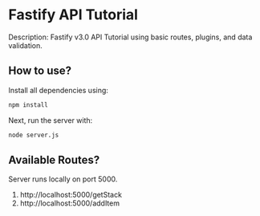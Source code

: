 # Fastify API Tutorial

Description: Fastify v3.0 API Tutorial using basic routes, plugins, and data validation.

## How to use?

Install all dependencies using:

```bash
npm install
```

Next, run the server with:

```bash
node server.js
```

## Available Routes?

Server runs locally on port 5000.

1. http://localhost:5000/getStack
2. http://localhost:5000/addItem


